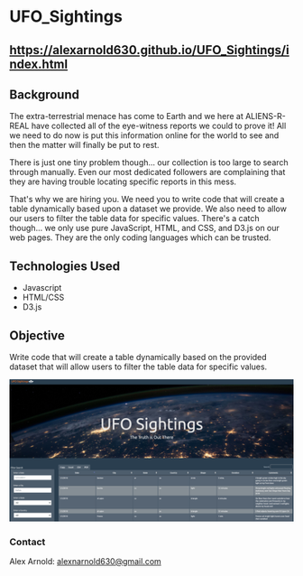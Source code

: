 # UFO_Sightings

## https://alexarnold630.github.io/UFO_Sightings/index.html

## Background
The extra-terrestrial menace has come to Earth and we here at ALIENS-R-REAL have collected all of the eye-witness reports we could to prove it! All we need to do now is put this information online for the world to see and then the matter will finally be put to rest.

There is just one tiny problem though... our collection is too large to search through manually. Even our most dedicated followers are complaining that they are having trouble locating specific reports in this mess.

That's why we are hiring you. We need you to write code that will create a table dynamically based upon a dataset we provide. We also need to allow our users to filter the table data for specific values. There's a catch though... we only use pure JavaScript, HTML, and CSS, and D3.js on our web pages. They are the only coding languages which can be trusted.


## Technologies Used
- Javascript
- HTML/CSS
- D3.js

## Objective
Write code that will create a table dynamically based on the provided dataset that will allow users to filter the table data for specific values.

![Webpage](static/images/webpage.png)

### Contact
Alex Arnold: alexnarnold630@gmail.com <br>

